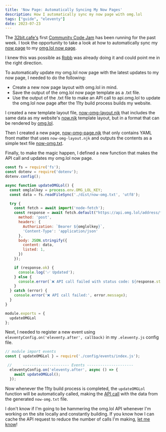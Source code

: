 ```yaml
---
title: 'Now Page: Automatically Syncing My Now Pages'
description: How I automatically sync my now page with omg.lol
tags: ["guide", "eleventy"]
date: 2023-07-23
---
```


The [32bit.cafe's](https://32bit.cafe) first [Community Code Jam](https://tilde.32bit.cafe/~hermit/community_jam_1/) has been running for the past week. I took the opportunity to take a look at how to automatically sync my [now page](/now/) to my [omg.lol now page](https://flamed.omg.lol/now).

I knew this was possible as [Robb](https://rknight.me/automating-my-now-page/) was already doing it and could point me in the right direction.

To automatically update my omg.lol now page with the latest updates to my now page, I needed to do the following:
- Create a new now page layout with omg.lol in mind.
- Save the output of the omg.lol now page template as a .txt file.
- Use the output of the .txt file to make an API call to api.omg.lol to update the omg.lol now page after the 11ty build process builds my website.

I created a new template layout file, [now-omg-layout.njk](https://github.com/flamedfury/flamedfury.com/blob/25129dae55077eeaa59eba1b36276269afe07c36/src/_layouts/now-omg-layout.njk) that includes the same data as my website's [now.njk](https://github.com/flamedfury/flamedfury.com/blob/25129dae55077eeaa59eba1b36276269afe07c36/src/_layouts/now.njk) template layout, but in a format that can be rendered by [omg.lol](https://omg.lol).

Then I created a new page, [now-omg-page.njk](https://github.com/flamedfury/flamedfury.com/blob/25129dae55077eeaa59eba1b36276269afe07c36/src/pages/now-omg-page.njk) that only contains YAML front matter that uses `now-omg-layout.njk` and outputs the contents as a simple text file [now-omg.txt](/now-omg.txt).

Finally, to make the magic happen, I defined a new function that makes the API call and updates my omg.lol now page.

```js
const fs = require('fs');
const dotenv = require('dotenv');
dotenv.config();

async function updateOMGLol() {
  const omglolkey = process.env.OMG_LOL_KEY;
  const data = fs.readFileSync('./dist/now-omg.txt', 'utf8');

  try {
    const fetch = await import('node-fetch');
    const response = await fetch.default("https://api.omg.lol/address/flamed/now", {
      method: 'post',
      headers: {
        Authorization: `Bearer ${omglolkey}`,
        'Content-Type': 'application/json'
      },
      body: JSON.stringify({
        content: data,
        listed: 1,
      })
    });

    if (response.ok) {
      console.log('✅ Updated');
    } else {
      console.error(`❌ API call failed with status code: ${response.status}`);
    }
  } catch (error) {
    console.error('❌ API call failed:', error.message);
  }
}

module.exports = {
  updateOMGLol
};
```
Next, I needed to register a new event using `eleventyConfig.on('eleventy.after', callback)` in my `.eleventy.js` config file.

```js
// module import events
const { updateOMGLol } = require('./config/events/index.js');

 // 	--------------------- Events ---------------------
  eleventyConfig.on('eleventy.after', async () => {
    await updateOMGLol();
  });
```

Now whenever the 11ty build process is completed, the `updateOMGLol` function will be automatically called, making the [API call](https://api.omg.lol/address/flamed/now) with the data from the generated `now-omg.txt` file.

I don't know if I'm going to be hammering the omg.lol API whenever I'm working on the site locally and constantly building. If you know how I can cache the API request to reduce the number of calls I'm making, [let me know](/contact/)!